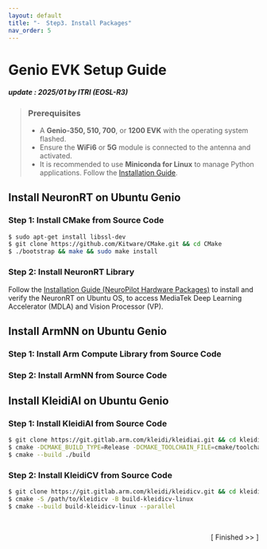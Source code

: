 ```yaml
---
layout: default
title: "-　Step3. Install Packages"
nav_order: 5
---
```


# Genio EVK Setup Guide
##### update : 2025/01 by ITRI (EOSL-R3)

> ### Prerequisites
> * A **Genio-350, 510, 700**, or **1200 EVK** with the operating system flashed.
> * Ensure the **WiFi6** or **5G** module is connected to the antenna and activated.
> * It is recommended to use **Miniconda for Linux** to manage Python applications. Follow the [Installation Guide](https://docs.anaconda.com/miniconda/install/).


## Install NeuronRT on Ubuntu Genio
### Step 1: Install CMake from Source Code

```bash
$ sudo apt-get install libssl-dev
$ git clone https://github.com/Kitware/CMake.git && cd CMake
$ ./bootstrap && make && sudo make install
```

### Step 2: Install NeuronRT Library
Follow the [Installation Guide (NeuroPilot Hardware Packages)](https://mediatek.gitlab.io/genio/doc/ubuntu/bsp-installation/neuropilot.html#) to install and verify the NeuronRT on Ubuntu OS, to access MediaTek Deep Learning Accelerator (MDLA) and Vision Processor (VP).

## Install ArmNN on Ubuntu Genio

### Step 1: Install Arm Compute Library from Source Code
### Step 2: Install ArmNN from Source Code

## Install KleidiAI on Ubuntu Genio
### Step 1: Install KleidiAI from Source Code

```bash
$ git clone https://git.gitlab.arm.com/kleidi/kleidiai.git && cd kleidiai
$ cmake -DCMAKE_BUILD_TYPE=Release -DCMAKE_TOOLCHAIN_FILE=cmake/toolchains/aarch64-none-linux-gnu.toolchain.cmake -S . -B build/
$ cmake --build ./build
```

### Step 2: Install KleidiCV from Source Code

```bash
$ git clone https://git.gitlab.arm.com/kleidi/kleidicv.git && cd kleidicv
$ cmake -S /path/to/kleidicv -B build-kleidicv-linux
$ cmake --build build-kleidicv-linux --parallel
```

<br>
<div align="right">
  
[ Finished >>  ]

</div>
